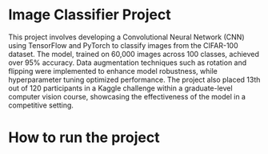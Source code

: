 # Image Classifier Project

This project involves developing a Convolutional Neural Network (CNN) using TensorFlow and PyTorch to classify images from the CIFAR-100 dataset. The model, trained on 60,000 images across 100 classes, achieved over 95% accuracy. Data augmentation techniques such as rotation and flipping were implemented to enhance model robustness, while hyperparameter tuning optimized performance. The project also placed 13th out of 120 participants in a Kaggle challenge within a graduate-level computer vision course, showcasing the effectiveness of the model in a competitive setting.

# How to run the project
